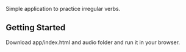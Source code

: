 Simple application to practice irregular verbs.

## Getting Started

Download app/index.html and audio folder and run it in your browser.